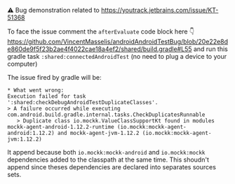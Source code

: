 ⚠️ Bug demonstration related to https://youtrack.jetbrains.com/issue/KT-51368

To face the issue comment the `afterEvaluate` code block here 👇 https://github.com/VincentMasselis/androidAndroidTestBug/blob/20e22e8de860de9f5f23b2ae4f4022cae18a4ef2/shared/build.gradle#L55 and run this gradle task `:shared:connectedAndroidTest` (no need to plug a device to your computer)

The issue fired by gradle will be:
```
* What went wrong:
Execution failed for task ':shared:checkDebugAndroidTestDuplicateClasses'.
> A failure occurred while executing com.android.build.gradle.internal.tasks.CheckDuplicatesRunnable
   > Duplicate class io.mockk.ValueClassSupportKt found in modules mockk-agent-android-1.12.2-runtime (io.mockk:mockk-agent-android:1.12.2) and mockk-agent-jvm-1.12.2 (io.mockk:mockk-agent-jvm:1.12.2)
```
It append because both `io.mockk:mockk-android` and `io.mockk:mockk` dependencies added to the classpath at the same time. This shoudn't append since theses dependencies are declared into separates sources sets.

